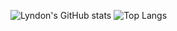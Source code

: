 ![Lyndon's GitHub stats](https://github-readme-stats.vercel.app/api?username=lyndond&show_icons=true&theme=synthwave)
![Top Langs](https://github-readme-stats.vercel.app/api/top-langs/?username=lyndond&hide=jupyter%20notebook,html,css,ruby,cmake&layout=compact&theme=synthwave)
